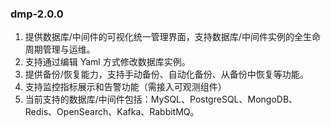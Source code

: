 ### dmp-2.0.0
1. 提供数据库/中间件的可视化统一管理界面，支持数据库/中间件实例的全生命周期管理与运维。
2. 支持通过编辑 Yaml 方式修改数据库实例。
3. 提供备份/恢复能力，支持手动备份、自动化备份、从备份中恢复等功能。
4. 支持监控指标展示和告警功能（需接入可观测组件）
5. 当前支持的数据库/中间件包括：MySQL、PostgreSQL、MongoDB、Redis、OpenSearch、Kafka、RabbitMQ。